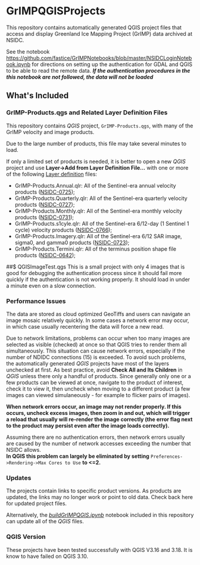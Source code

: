 # GrIMPQGISProjects
This repository contains automatically generated QGIS project files that access and display Greenland Ice Mapping Project (GrIMP) data archived at NSIDC.

See the notebook https://github.com/fastice/GrIMPNotebooks/blob/master/NSIDCLoginNotebook.ipynb for directions on setting up the authentication for GDAL and QGIS to be able to read the remote data. _**If the authentication procedures in the this notebook are not followed, the data will not be loaded**_

## What's Included

### GrIMP-Products.qgs and Related Layer Definition Files

This repository contains *QGIS* project, `GrIMP-Products.qgs`, with many of the GrIMP velocity and image products. 

Due to the large number of products, this file may take several minutes to load. 

If only a limited set of products is needed, it is better to open a new *QGIS* project and use **Layer->Add from Layer Definition File...** with one or more of the following [Layer definition](https://getspatial.com/gisblog/tip-of-the-day-create-layer-definition-files-for-reuse-and-consistency/) files:
* GrIMP-Products.Annual.qlr: All of the Sentinel-era annual velocity products ([NSIDC-0725](https://nsidc.org/data/nsidc-0725));
* GrIMP-Products.Quarterly.qlr: All of the Sentinel-era quarterly velocity products ([NSIDC-0727](https://nsidc.org/data/nsidc-0727));
* GrIMP-Products.Monthly.qlr: All of the Sentinel-era monthly velocity products ([NSIDC-0731](https://nsidc.org/data/nsidc-0731));
* GrIMP-Products.s1cyle.qlr: All of the Sentinel-era 6/12-day (1 Sentinel 1 cycle) velocity products ([NSIDC-0766](https://nsidc.org/data/nsidc-0766));
* GrIMP-Products.Imagery.qlr: All of the Sentinel-era 6/12 SAR image, sigma0, and gamma0 products ([NSIDC-0723](https://nsidc.org/data/nsidc-0723));
* GrIMP-Products.Termini.qlr: All of the terminus position shape file products ([NSIDC-0642](https://nsidc.org/data/nsidc-0642));

##$ QGISImageTest.qgs
This is a small project with only 4 images that is good for debugging the authentication process since it should fail more quickly if the authentication is not working properly. It should load in under a minute even on a slow connection. 

### Performance Issues

The data are stored as cloud optimized GeoTiffs and users can navigate an image mosaic relatively quickly. In some cases a network error may occur, in which case usually recentering the data will force a new read.

Due to network limitations, problems can occur when too many images are selected as visible (checked) at once so that QGIS tries to render them all simultaneously. This situation can cause network errors, especially if the number of NDIDC connections (15) is exceeded. To avoid such problems, the automatically generated *QGIS* projects have most of the layers unchecked at first. As best practice, avoid **Check All and Its Children** in *QGIS* unless there only a handful of products. Since generally only one or a few products can be viewed at once, navigate to the product of interest, check it to view it, then uncheck when moving to a different product (a few images can viewed simulaneously - for example to flicker pairs of images).

**When network errors occur, an image may not render properly. If this occurs, uncheck excess images, then zoom in and out, which will trigger a reload that usually will re-render the image correctly (the error flag next to the product may persist even after the image loads correctly).**

Assuming there are no authentication errors, then network errors usually are caused by the number of network accesses exceeding the number that NSIDC allows.  
**In QGIS this problem can largely be eliminated by setting** `Preferences->Rendering->Max Cores to Use` **to <=2.**

### Updates
The projects contain links to specific product versions. As products are updated, the links may no longer work or point to old data. Check back here for updated project files. 

Alternatively, the [*buildGrIMPQGIS.ipynb*](https://github.com/fastice/GrIMPQGISProjects/blob/master/buildGrIMPQGIS.ipynb) notebook included in this repository can update all of the *QGIS* files.

### QGIS Version
These projects have been tested successfully with QGIS V3.16 and 3.18. It is know to have failed on QGIS 3.10.




